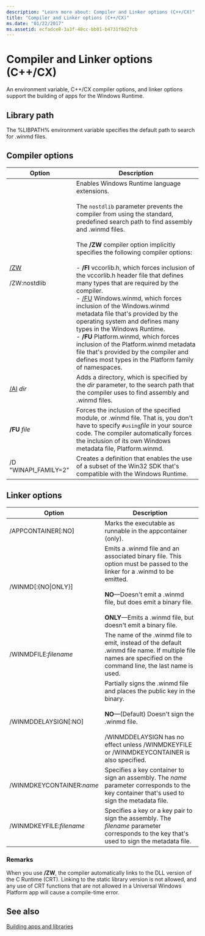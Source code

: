 ```yaml
---
description: "Learn more about: Compiler and Linker options (C++/CX)"
title: "Compiler and Linker options (C++/CX)"
ms.date: "01/22/2017"
ms.assetid: ecfadce8-3a3f-40cc-bb01-b4731f8d2fcb
---
```

# Compiler and Linker options (C++/CX)

An environment variable, C++/CX compiler options, and linker options support the building of apps for the Windows Runtime.

## Library path

The %LIBPATH% environment variable specifies the default path to search for .winmd files.

## Compiler options

|Option|Description|
|------------|-----------------|
|[/ZW](../build/reference/zw-windows-runtime-compilation.md)<br /><br /> /ZW:nostdlib|Enables Windows Runtime language extensions.<br /><br /> The `nostdlib` parameter prevents the compiler from using the standard, predefined search path to find assembly and .winmd files.<br /><br /> The **/ZW** compiler option implicitly specifies the following compiler options:<br /><br />- **/FI** vccorlib.h, which forces inclusion of the vccorlib.h header file that defines many types that are required by the compiler.<br />- [/FU](../build/reference/fu-name-forced-hash-using-file.md) Windows.winmd, which forces inclusion of the Windows.winmd metadata file that's provided by the operating system and defines many types in the Windows Runtime.<br />- **/FU** Platform.winmd, which forces inclusion of the Platform.winmd metadata file that's provided by the compiler and defines most types in the Platform family of namespaces.|
|[/AI](../build/reference/ai-specify-metadata-directories.md) *dir*|Adds a directory, which is specified by the *dir* parameter, to the search path that the compiler uses to find assembly and .winmd files.|
|**/FU**  *file*|Forces the inclusion of the specified module, or .winmd file. That is, you don't have to specify `#using`*file* in your source code. The compiler automatically forces the inclusion of its own Windows metadata file, Platform.winmd.|
|/D "WINAPI_FAMILY=2"|Creates a definition that enables the use of a subset of the Win32 SDK that's compatible with the Windows Runtime.|

## Linker options

|Option|Description|
|------------|-----------------|
|/APPCONTAINER[:NO]|Marks the executable as runnable in the appcontainer (only).|
|/WINMD[:{NO&#124;ONLY}]|Emits a .winmd file and an associated binary file. This option must be passed to the linker for a .winmd to be emitted.<br /><br /> **NO**—Doesn't emit a .winmd file, but does emit a binary file.<br /><br /> **ONLY**—Emits a .winmd file, but doesn't emit a binary file.|
|/WINMDFILE:*filename*|The name of the .winmd file to emit, instead of the default .winmd file name. If multiple file names are specified on the command line, the last name is used.|
|/WINMDDELAYSIGN[:NO]|Partially signs the .winmd file and places the public key in the binary.<br /><br /> **NO**—(Default) Doesn't sign the .winmd file.<br /><br /> /WINMDDELAYSIGN has no effect unless /WINMDKEYFILE or /WINMDKEYCONTAINER is also specified.|
|/WINMDKEYCONTAINER:*name*|Specifies a key container to sign an assembly. The *name* parameter corresponds to the key container that's used to sign the metadata file.|
|/WINMDKEYFILE:*filename*|Specifies a key or a key pair to sign the assembly. The *filename* parameter corresponds to the key that's used to sign the metadata file.|

### Remarks

When you use **/ZW**, the compiler automatically links to the DLL version of the C Runtime (CRT). Linking to the static library version is not allowed, and any use of CRT functions that are not allowed in a Universal Windows Platform app will cause a compile-time error.

## See also

[Building apps and libraries](../cppcx/building-apps-and-libraries-c-cx.md)
